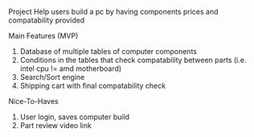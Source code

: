 Project
Help users build a pc by having components prices and compatability provided

Main Features (MVP)
1. Database of multiple tables of computer components
2. Conditions in the tables that check compatability between parts (i.e. intel cpu != amd motherboard)
3. Search/Sort engine
4. Shipping cart with final compatability check

Nice-To-Haves
1. User login, saves computer build
2. Part review video link
